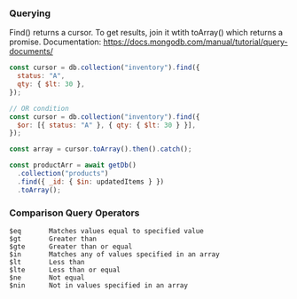 ### Querying

Find() returns a cursor. To get results, join it wtith toArray() which returns a promise.
Documentation: https://docs.mongodb.com/manual/tutorial/query-documents/

```js
const cursor = db.collection("inventory").find({
  status: "A",
  qty: { $lt: 30 },
});

// OR condition
const cursor = db.collection("inventory").find({
  $or: [{ status: "A" }, { qty: { $lt: 30 } }],
});

const array = cursor.toArray().then().catch();

const productArr = await getDb()
  .collection("products")
  .find({ _id: { $in: updatedItems } })
  .toArray();
```

### Comparison Query Operators

```
$eq       Matches values equal to specified value
$gt       Greater than
$gte      Greater than or equal
$in       Matches any of values specified in an array
$lt       Less than
$lte      Less than or equal
$ne       Not equal
$nin      Not in values specified in an array
```
